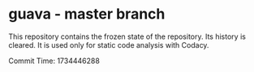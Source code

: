 # guava - master branch

This repository contains the frozen state of the repository.
Its history is cleared. It is used only for static code
analysis with Codacy.

Commit Time: 1734446288